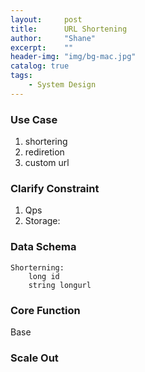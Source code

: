 ```yaml
---
layout:     post
title:      URL Shortening
author:     "Shane"
excerpt:    ""
header-img: "img/bg-mac.jpg"
catalog: true
tags:
    - System Design
---
```


### Use Case

1. shortering
2. rediretion
3. custom url

### Clarify Constraint
1. Qps
2. Storage: 

### Data Schema
```
Shorterning:
    long id
    string longurl
```

### Core Function
Base 

### Scale Out





